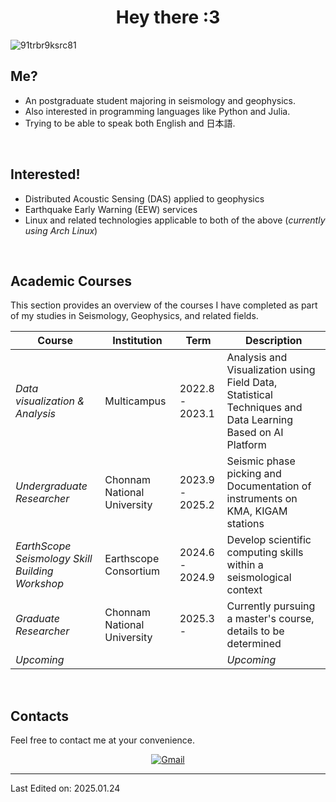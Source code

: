 <h1 align="center">
Hey there :3
</h1>

![91trbr9ksrc81](https://github.com/user-attachments/assets/d6208d8d-4950-461b-93b9-44771d59e888)
<br/>

## Me?
- An postgraduate student majoring in seismology and geophysics.
- Also interested in programming languages like Python and Julia.
- Trying to be able to speak both English and 日本語.

<br/>

## Interested!
- Distributed Acoustic Sensing (DAS) applied to geophysics
- Earthquake Early Warning (EEW) services
- Linux and related technologies applicable to both of the above (*currently using Arch Linux*)
  

<br/>

## Academic Courses
This section provides an overview of the courses I have completed as part of my studies in Seismology, Geophysics, and related fields.

| **Course**        | **Institution**       | **Term**      | **Description**                                           |
|-------------------------|-----------------------|-------------------|-----------------------------------------------------------|
| *Data visualization & Analysis*     | Multicampus | 2022.8 - 2023.1      | Analysis and Visualization using Field Data, Statistical Techniques and Data Learning Based on AI Platform |
| *Undergraduate Researcher* | Chonnam National University | 2023.9 - 2025.2      | Seismic phase picking and Documentation of instruments on KMA, KIGAM stations  |
| *EarthScope Seismology Skill Building Workshop*     | Earthscope Consortium | 2024.6 - 2024.9      | Develop scientific computing skills within a seismological context |
| *Graduate Researcher*     | Chonnam National University | 2025.3 -     | Currently pursuing a master's course, details to be determined |
| *Upcoming*     |  |   | *Upcoming*

<br/>

## Contacts
Feel free to contact me at your convenience.
<p align="center">
<a href="mailto:silentgyuu@gmail.com"><img img src="https://img.shields.io/badge/gmail-%23EA4335.svg?style=plastic&logo=gmail&logoColor=white" alt="Gmail"/></a>
</p>

---
Last Edited on: 2025.01.24

